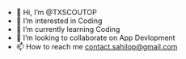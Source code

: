 - 👋 Hi, I’m @TXSCOUTOP
- 👀 I’m interested in Coding
- 🌱 I’m currently learning Coding 
- 💞️ I’m looking to collaborate on App Devlopment 
- 📫 How to reach me contact.sahilop@gmail.com

<!---
TXSCOUTOP/TXSCOUTOP is a ✨ special ✨ repository because its `README.md` (this file) appears on your GitHub profile.
You can click the Preview link to take a look at your changes.
--->
